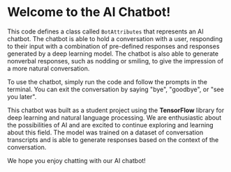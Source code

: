 # Welcome to the AI Chatbot!

This code defines a class called `BotAttributes` that represents an AI chatbot. The chatbot is able to hold a conversation with a user, responding to their input with a combination of pre-defined responses and responses generated by a deep learning model. The chatbot is also able to generate nonverbal responses, such as nodding or smiling, to give the impression of a more natural conversation.

To use the chatbot, simply run the code and follow the prompts in the terminal. You can exit the conversation by saying "bye", "goodbye", or "see you later".

This chatbot was built as a student project using the **TensorFlow** library for deep learning and natural language processing. We are enthusiastic about the possibilities of AI and are excited to continue exploring and learning about this field. The model was trained on a dataset of conversation transcripts and is able to generate responses based on the context of the conversation.

We hope you enjoy chatting with our AI chatbot!
